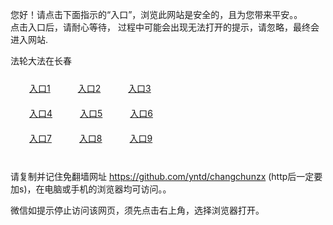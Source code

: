 您好！请点击下面指示的“入口”，浏览此网站是安全的，且为您带来平安。。 <br/>
点击入口后，请耐心等待， 过程中可能会出现无法打开的提示，请忽略，最终会进入网站. </br>

法轮大法在长春<br/>
<div style="padding:10px"><a style="margin:20px" target="_blank" href="https://d10qr9bsm4dr7s.cloudfront.net/2Qpsp?qrwgoxkf" id="ccLink1" rel="nofollow">入口1</a> <a target="_blank" style="margin:20px" href="https://dbnp5qg78q4fi.cloudfront.net/2Qpsp?hurieflp" id="ccLink2" rel="nofollow">入口2</a> <a style="margin:20px" target="_blank" href="https://d2b2z0p353lzto.cloudfront.net/2Qpsp?vcrswgwq" id="ccLink3" rel="nofollow">入口3</a></div>

<div style="padding:10px" ><a style="margin:20px" target="_blank" href="https://d10qr9bsm4dr7s.cloudfront.net/2Qpsp?qrwgoxkf" id="ccLink4" rel="nofollow">入口4</a> <a style="margin:20px" href="https://dbnp5qg78q4fi.cloudfront.net/2Qpsp?hurieflp" target="_blank" id="ccLink5" rel="nofollow">入口5</a> <a style="margin:20px" href="https://d2b2z0p353lzto.cloudfront.net/2Qpsp?vcrswgwq" target="_blank" id="ccLink6" rel="nofollow">入口6</a></div>

<div style="padding:10px"><a style="margin:20px" target="_blank" href="https://d10qr9bsm4dr7s.cloudfront.net/2Qpsp?qrwgoxkf" id="ccLink7" rel="nofollow">入口7</a> <a style="margin:20px" href="https://dbnp5qg78q4fi.cloudfront.net/2Qpsp?hurieflp" target="_blank" id="ccLink8" rel="nofollow">入口8</a> <a style="margin:20px" target="_blank" href="https://d2b2z0p353lzto.cloudfront.net/2Qpsp?vcrswgwq" id="ccLink9" rel="nofollow">入口9</a></div>

<br/>



请复制并记住免翻墙网址 https://github.com/yntd/changchunzx (http后一定要加s)，在电脑或手机的浏览器均可访问。。<br/>

微信如提示停止访问该网页，须先点击右上角，选择浏览器打开。
